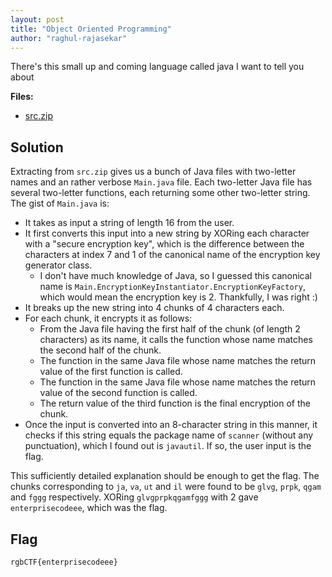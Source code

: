 ```yaml
---
layout: post
title: "Object Oriented Programming"
author: "raghul-rajasekar"
---
```


There's this small up and coming language called java I want to tell you about

**Files:**
- [src.zip]({{site.baseurl}}/assets/Object-Oriented-Programming/src.zip)

## Solution

Extracting from `src.zip` gives us a bunch of Java files with two-letter names and an rather verbose `Main.java` file. Each two-letter Java file has several two-letter functions, each returning some other two-letter string. The gist of `Main.java` is:
- It takes as input a string of length 16 from the user.
- It first converts this input into a new string by XORing each character with a "secure encryption key", which is the difference between the characters at index 7 and 1 of the canonical name of the encryption key generator class.
	- I don't have much knowledge of Java, so I guessed this canonical name is `Main.EncryptionKeyInstantiator.EncryptionKeyFactory`, which would mean the encryption key is 2. Thankfully, I was right :)
- It breaks up the new string into 4 chunks of 4 characters each.
- For each chunk, it encrypts it as follows:
	- From the Java file having the first half of the chunk (of length 2 characters) as its name, it calls the function whose name matches the second half of the chunk.
	- The function in the same Java file whose name matches the return value of the first function is called.
	- The function in the same Java file whose name matches the return value of the second function is called.
	- The return value of the third function is the final encryption of the chunk.
- Once the input is converted into an 8-character string in this manner, it checks if this string equals the package name of `scanner` (without any punctuation), which I found out is `javautil`. If so, the user input is the flag.

This sufficiently detailed explanation should be enough to get the flag. The chunks corresponding to `ja`, `va`, `ut` and `il` were found to be `glvg`, `prpk`, `qgam` and `fggg` respectively. XORing `glvgprpkqgamfggg` with 2 gave `enterprisecodeee`, which was the flag.

## Flag

`rgbCTF{enterprisecodeee}`

